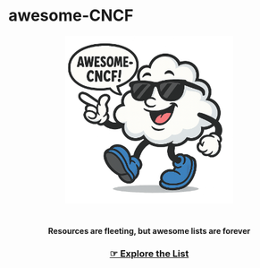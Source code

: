 # awesome-CNCF


<p align="center">
  <img src="assets/logoSunny.png" alt="Awesome Cloud Mascot" width="300"/><br><br>
</p>

<h4 align="center"><strong>Resources are fleeting, but awesome lists are forever</strong></h4>

<h3 align="center">
  <a href="https://github.com/51nk0r5w1m/awesome-CNCF"><strong>☞ Explore the List</strong></a>
</h3>

